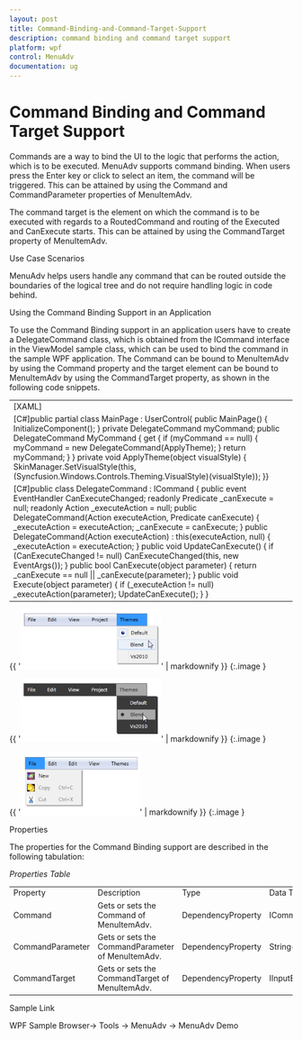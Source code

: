 ```yaml
---
layout: post
title: Command-Binding-and-Command-Target-Support
description: command binding and command target support
platform: wpf
control: MenuAdv
documentation: ug
---
```


# Command Binding and Command Target Support

Commands are a way to bind the UI to the logic that performs the action, which is to be executed. MenuAdv supports command binding. When users press the Enter key or click to select an item, the command will be triggered. This can be attained by using the Command and CommandParameter properties of MenuItemAdv.

The command target is the element on which the command is to be executed with regards to a RoutedCommand and routing of the Executed and CanExecute starts. This can be attained by using the CommandTarget property of MenuItemAdv.

Use Case Scenarios

MenuAdv helps users handle any command that can be routed outside the boundaries of the logical tree and do not require handling logic in code behind.

Using the Command Binding Support in an Application

To use the Command Binding support in an application users have to create a DelegateCommand class, which is obtained from the ICommand interface in the ViewModel sample class, which can be used to bind the command in the sample WPF application. The Command can be bound to MenuItemAdv by using the Command property and the target element can be bound to MenuItemAdv by using the CommandTarget property, as shown in the following code snippets.

<table>
<tr>
<td>
[XAML]<shared:MenuAdv x:Name="Menu">                <shared:MenuItemAdv Header="File">                    <shared:MenuItemAdv Header="New">                        <shared:MenuItemAdv.Icon>                            <Image Source="/MenuControlDemo;                                           component/Images/NewIcon.jpg"/>                        </shared:MenuItemAdv.Icon>                    </shared:MenuItemAdv>                    <shared:MenuItemAdv Command="Copy"                              CommandTarget="{Binding ElementName=textbox}">                        <shared:MenuItemAdv.Icon>                            <Image Source="/MenuControlDemo;                                          component/Images/CopyIcon.jpg"/>                        </shared:MenuItemAdv.Icon>                    </shared:MenuItemAdv>                    <shared:MenuItemAdv Command="Cut"                                CommandTarget="{Binding ElementName=textbox}">                        <shared:MenuItemAdv.Icon>                            <Image Source="/MenuControlDemo;                                          component/Images/CutIcon.jpg"/>                        </shared:MenuItemAdv.Icon>                    </shared:MenuItemAdv>                </shared:MenuItemAdv>                <shared:MenuItemAdv Header="Edit"/>                <shared:MenuItemAdv Header="View"/>                <shared:MenuItemAdv Header="Themes">                    <shared:MenuItemAdv IsCheckable="True" Header="Default"  CheckIconType="RadioButton" GroupName="Themes" IsChecked="True" CommandParameter="Default" Command="{Binding ElementName=root, Path=MyCommand}"/>                    <shared:MenuItemAdv IsCheckable="True" Header="Blend"  CheckIconType="RadioButton" GroupName="Themes" IsChecked="False" CommandParameter="Blend" Command="{Binding ElementName=root, Path=MyCommand}"/>                    <shared:MenuItemAdv IsCheckable="True" Header="Vs2010"  CheckIconType="RadioButton" GroupName="Themes" IsChecked="False" CommandParameter="Vs2010" Command="{Binding ElementName=root, Path=MyCommand}"/>                </shared:MenuItemAdv></shared:MenuAdv><TextBox x:Name="textbox"/></td></tr>
<tr>
<td>
[C#]public partial class MainPage : UserControl{        public MainPage()        {            InitializeComponent();        }        private DelegateCommand myCommand;        public DelegateCommand MyCommand        {            get            {                if (myCommand == null)                {                    myCommand = new DelegateCommand(ApplyTheme);                }                return myCommand;            }        }        private void ApplyTheme(object visualStyle)        {            SkinManager.SetVisualStyle(this,             (Syncfusion.Windows.Controls.Theming.VisualStyle)(visualStyle));        }}</td></tr>
<tr>
<td>
[C#]public class DelegateCommand : ICommand    {        public event EventHandler CanExecuteChanged;        readonly Predicate<Object> _canExecute = null;        readonly Action<Object> _executeAction = null;        public DelegateCommand(Action<object> executeAction, Predicate<Object> canExecute)        {            _executeAction = executeAction;            _canExecute = canExecute;        }        public DelegateCommand(Action<object> executeAction)            : this(executeAction, null)        {            _executeAction = executeAction;        }        public void UpdateCanExecute()        {            if (CanExecuteChanged != null)                CanExecuteChanged(this, new EventArgs());        }        public bool CanExecute(object parameter)        {            return _canExecute == null || _canExecute(parameter);        }        public void Execute(object parameter)        {            if (_executeAction != null)                _executeAction(parameter);            UpdateCanExecute();        }    }</td></tr>
</table>


{{ '![C:/Users/Dhileep/Desktop/Vol4-Documentation/ScreenShots/SL-Menu/Command.png](Command-Binding-and-Command-Target-Support_images/Command-Binding-and-Command-Target-Support_img1.png)' | markdownify }}
{:.image }


{{ '![C:/Users/Dhileep/Desktop/Vol4-Documentation/ScreenShots/SL-Menu/Coomand1.png](Command-Binding-and-Command-Target-Support_images/Command-Binding-and-Command-Target-Support_img2.png)' | markdownify }}
{:.image }


{{ '![C:/Users/Dhileep/Desktop/Vol4-Documentation/ScreenShots/WPF-Menu/CmdTarget.png](Command-Binding-and-Command-Target-Support_images/Command-Binding-and-Command-Target-Support_img3.png)' | markdownify }}
{:.image }


Properties

The properties for the Command Binding support are described in the following tabulation:

_Properties Table_

<table>
<tr>
<td>
Property </td><td>
Description </td><td>
Type </td><td>
Data Type </td></tr>
<tr>
<td>
Command</td><td>
Gets or sets the Command of MenuItemAdv.</td><td>
DependencyProperty</td><td>
ICommand(null)</td></tr>
<tr>
<td>
CommandParameter</td><td>
Gets or sets the CommandParameter of MenuItemAdv.</td><td>
DependencyProperty</td><td>
String(null)</td></tr>
<tr>
<td>
CommandTarget</td><td>
Gets or sets the CommandTarget of MenuItemAdv.</td><td>
DependencyProperty</td><td>
IInputElement(null)</td></tr>
</table>


Sample Link

WPF Sample Browser-> Tools -> MenuAdv -> MenuAdv Demo

